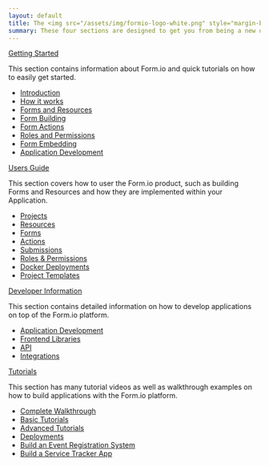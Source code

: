```yaml
---
layout: default
title: The <img src="/assets/img/formio-logo-white.png" style="margin-bottom:10px" /> help guide.
summary: These four sections are designed to get you from being a new user, to being a Form.io expert. Please let us know if you have any questions that are not answered on this site.
---
```

<div class="container">
<div class="row">
  <div class="col col-6">
    <div class="card mb-2 border">
      <div class="card-header bg-primary"><a class="card-title text-white" href="/intro/welcome/"><i class="fa fa-rocket"></i> Getting Started</a></div>
      <div class="card-body">
        <p>This section contains information about Form.io and quick tutorials on how to easily get started.</p>
      </div>
      <ul class="list-group list-group-flush">
        <li class="list-group-item"><a href="/intro/welcome/">Introduction</a></li>
        <li class="list-group-item"><a href="/intro/howworks/">How it works</a></li>
        <li class="list-group-item"><a href="/intro/howworks/#formsandresources">Forms and Resources</a></li>
        <li class="list-group-item"><a href="/intro/howworks/#formbuilding">Form Building</a></li>
        <li class="list-group-item"><a href="/intro/howworks/#actions">Form Actions</a></li>
        <li class="list-group-item"><a href="/intro/howworks/#permissions">Roles and Permissions</a></li>
        <li class="list-group-item"><a href="/intro/embed/">Form Embedding</a></li>
        <li class="list-group-item"><a href="/intro/guide/">Application Development</a></li>
      </ul>
    </div>
  </div>
  <div class="col col-6">
    <div class="card mb-2 border">
      <div class="card-header bg-success"><a class="card-title text-white" href="/userguide/introduction/"><i class="fa fa-book"></i> Users Guide</a></div>
      <div class="card-body">
        <p>This section covers how to user the Form.io product, such as building Forms and Resources and how they are implemented within your Application.</p>
      </div>
      <ul class="list-group list-group-flush">
        <li class="list-group-item"><a href="/userguide/projects/">Projects</a></li>
        <li class="list-group-item"><a href="/userguide/resources/">Resources</a></li>
        <li class="list-group-item"><a href="/userguide/forms/">Forms</a></li>
        <li class="list-group-item"><a href="/userguide/actions/">Actions</a></li>
        <li class="list-group-item"><a href="/userguide/submissions/">Submissions</a></li>
        <li class="list-group-item"><a href="/userguide/roles-and-permissions/">Roles & Permissions</a></li>
        <li class="list-group-item"><a href="/userguide/docker/">Docker Deployments</a></li>
        <li class="list-group-item"><a href="/userguide/project-templates/">Project Templates</a></li>
      </ul>
    </div>
  </div>
</div>
<div class="row">
  <div class="col col-6">
    <div class="card mb-2 border">
      <div class="card-header bg-success"><a class="card-title text-white" href="/developer/info/welcome/"><i class="fa fa-code"></i> Developer Information</a></div>
      <div class="card-body">
        <p>This section contains detailed information on how to develop applications on top of the Form.io platform.</p>
      </div>
      <ul class="list-group list-group-flush">
        <li class="list-group-item"><a href="/developer/info/">Application Development</a></li>
        <li class="list-group-item"><a href="/developer/frameworks/">Frontend Libraries</a></li>
        <li class="list-group-item"><a href="/developer/api/">API</a></li>
        <li class="list-group-item"><a href="/integrations/start/">Integrations</a></li>
      </ul>
    </div>
  </div>
  <div class="col col-6">
    <div class="card mb-2 border">
      <div class="card-header bg-primary"><a class="card-title text-white" href="/tutorials/videos/welcome/"><i class="fa fa-play-circle"></i> Tutorials</a></div>
      <div class="card-body">
        <p>This section has many tutorial videos as well as walkthrough examples on how to build applications with the Form.io platform.</p>
      </div>
      <ul class="list-group list-group-flush">
        <li class="list-group-item"><a href="/tutorials/videos/walkthrough/">Complete Walkthrough</a></li>
        <li class="list-group-item"><a href="/tutorials/videos/basictutorial/">Basic Tutorials</a></li>
        <li class="list-group-item"><a href="/tutorials/videos/advancedtutorial/">Advanced Tutorials</a></li>
        <li class="list-group-item"><a href="/tutorials/deployment/aws/">Deployments</a></li>
        <li class="list-group-item"><a href="/intro/guide/">Build an Event Registration System</a></li>
        <li class="list-group-item"><a href="/tutorials/walkthroughs/servicetracker/">Build a Service Tracker App</a></li>
      </ul>
    </div>
  </div>
</div>
</div>
